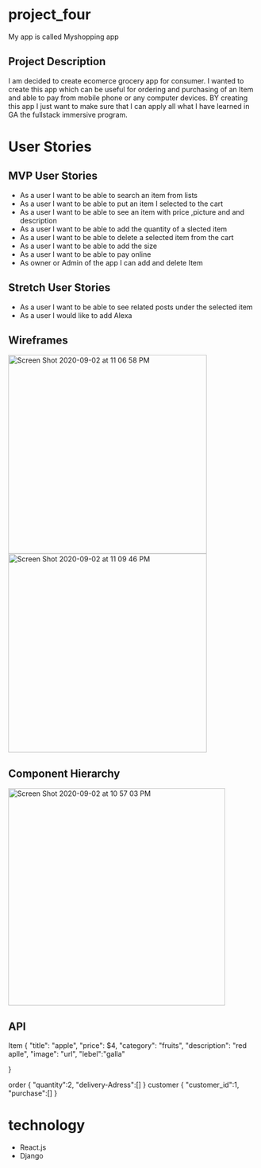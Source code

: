 # project_four     
My app is called Myshopping app

## Project Description

I am decided to create ecomerce grocery app for consumer. I wanted to create this app which can be useful for ordering and purchasing of an Item and able to pay from mobile phone or any computer devices. BY creating this app I just want to make sure that I can apply all  what I have learned in GA the fullstack immersive program.
# User Stories

## MVP User Stories
- As a user I want to be able to search an item from lists
- As a user I want to be able to put an item I selected to the cart
- As a user I want to be able to see an item with price ,picture and and description
- As a user I want to be able to add the quantity of a slected item  
- As a user I want to be able to delete a selected item from the cart
- As a user I want to be able to add the size
- As a user I want to be able to pay online
- As owner or Admin of the app I can add and delete Item

## Stretch User Stories
- As a user I want to be able to see related posts under the selected item
- As a user I would like to add Alexa

## Wireframes

<img width="400" alt="Screen Shot 2020-09-02 at 11 06 58 PM" src="https://user-images.githubusercontent.com/66438028/92066925-0ccbed80-ed71-11ea-8f60-3c63a162cafb.png">


<img width="400" alt="Screen Shot 2020-09-02 at 11 09 46 PM" src="https://user-images.githubusercontent.com/66438028/92067091-79df8300-ed71-11ea-8d63-98d994d0178c.png">

## Component Hierarchy

<img width="437" alt="Screen Shot 2020-09-02 at 10 57 03 PM" src="https://user-images.githubusercontent.com/66438028/92066561-32a4c280-ed70-11ea-8e4a-354188d66ecc.png">

## API
  Item
  {
     "title": "apple",
	"price": $4,
	"category": "fruits",
	"description": "red aplle",
	"image": "url",
    "lebel":"galla"
	
  }

  order
  {
      "quantity":2,
      "delivery-Adress":[]
  }
   customer
   {
      "customer_id":1,
      "purchase":[]
   }


# technology
  - React.js
  - Django    
